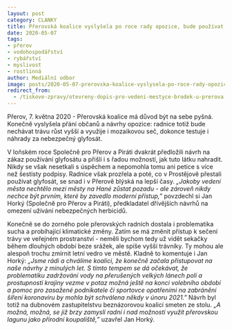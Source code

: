 ```yaml
---
layout: post
category: CLANKY
title: Přerovská koalice vyslyšela po roce rady opozice, bude používat mozaikovou seč a testuje alternativy za glyfosát
date: 2020-05-07
tags: 
- přerov
- vodohospodářství
- rybářství
- myslivost
- rostlinná
author: Mediální odbor
image: posts/2020-05-07-prerovska-koalice-vyslysela-po-roce-rady-opozice-bude-pouzivat-mozaikovou-sec-a-testuje-alternativy-za-glyfosat.jpg  #751x422 pixelu
redirect_from:
  - /tiskove-zpravy/otevreny-dopis-pro-vedeni-mestyce-brodek-u-prerova.html
---
```

Přerov, 7. května 2020 - Přerovská koalice má důvod být na sebe pyšná. Konečně vyslyšela přání občanů a návrhy opozice: radnice totiž bude nechávat trávu růst vyšší a využije i mozaikovou seč, dokonce testuje i náhrady za nebezpečný glyfosát.

V loňském roce Společně pro Přerov a Piráti dvakrát předložili návrh na zákaz používání glyfosátu a přišli i s řadou možností, jak tuto látku nahradit. Nikdy se však nesetkali s úspěchem a nepomohla tomu ani petice s více než šestisty podpisy. Radnice však prozřela a poté, co v Prostějově přestali používat glyfosát, se snad i v Přerově blýská na lepší časy. *„Jakoby vedení města nechtělo mezi městy na Hané zůstat pozadu - ale zároveň nikdy nechce být prvním, které by zavedlo moderní přístup,”* povzdechl si Jan Horký (Společně pro Přerov a Piráti), předkladatel dřívějších návrhů na omezení užívání nebezpečných herbicidů.

Konečně se do zorného pole přerovských radních dostala i problematika sucha a probíhající klimatické změny. Zatím se má změnit přístup k sečení trávy ve veřejném prostranství - neměli bychom tedy už vidět sekačky během dlouhých období beze srážek, ale spíše vyšší trávníky. Ty mohou ale alespoň trochu zmírnit letní vedro ve městě. Kladně to komentuje i Jan Horký: *„Jsme rádi a chválíme koalici, že konečně začala přistupovat na naše návrhy z minulých let. S tímto tempem se dá očekávat, že problematiku zadržování vody na přerušených velkých lánech polí a prostupnosti krajiny vezme v potaz možná ještě na konci volebního období a pomoc pro zasažené podnikatele či sportovce opatřeními na zabránění šíření koronaviru by mohla být schválena někdy v únoru 2021.”* Návrh byl totiž na dubnovém zastupitelstvu beznázorovou koalicí smeten ze stolu. *„A možná, možná, se již brzy zamyslí radní i nad možností využít přerovskou lagunu jako přírodní koupaliště,”* uzavřel Jan Horký.
